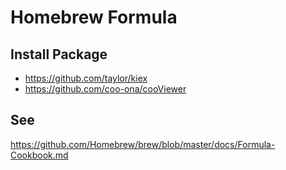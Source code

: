 # Homebrew Formula

## Install Package

* https://github.com/taylor/kiex
* https://github.com/coo-ona/cooViewer

## See

https://github.com/Homebrew/brew/blob/master/docs/Formula-Cookbook.md
